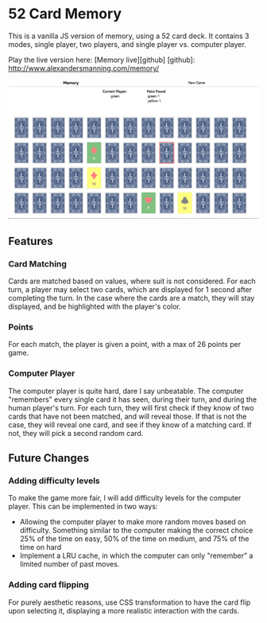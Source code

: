 # 52 Card Memory
This is a vanilla JS version of memory, using a 52 card deck. It contains 3 modes, single player, two players, and single player vs. computer player.

Play the live version here:
[Memory live][github]
[github]: http://www.alexandersmanning.com/memory/


![main screen](assets/images/Memory.png)

## Features

### Card Matching

Cards are matched based on values, where suit is not considered. For each turn, a player may select two cards, which are displayed for 1 second after completing the turn. In the case where the cards are a match, they will stay displayed, and be highlighted with the player's color.

### Points

For each match, the player is given a point, with a max of 26 points per game.

### Computer Player

The computer player is quite hard, dare I say unbeatable. The computer "remembers" every single card it has seen, during their turn, and during the human player's turn. For each turn, they will first check if they know of two cards that have not been matched, and will reveal those. If that is not the case, they will reveal one card, and see if they know of a matching card. If not, they will pick a second random card.

## Future Changes

### Adding difficulty levels

To make the game more fair, I will add difficulty levels for the computer player. This can be implemented in two ways:
- Allowing the computer player to make more random moves based on difficulty. Something similar to the computer making the correct choice 25% of the time on easy, 50% of the time on medium, and 75% of the time on hard
- Implement a LRU cache, in which the computer can only "remember" a limited number of past moves. 

### Adding card flipping

For purely aesthetic reasons, use CSS transformation to have the card flip upon selecting it, displaying a more realistic interaction with the cards.

